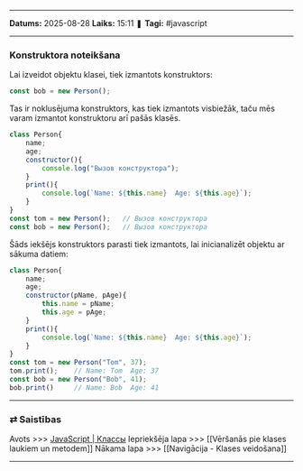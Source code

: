 ___

**Datums:** 2025-08-28
**Laiks:** 15:11
❚ **Tagi:** #javascript 

---
### Konstruktora noteikšana

Lai izveidot objektu klasei, tiek izmantots konstruktors:

```js
const bob = new Person();
```

Tas ir noklusējuma konstruktors, kas tiek izmantots visbiežāk, taču mēs varam izmantot konstruktoru arī pašās klasēs.

```js
class Person{
    name;
    age;
    constructor(){
        console.log("Вызов конструктора");
    }
    print(){
        console.log(`Name: ${this.name}  Age: ${this.age}`);
    }
}
const tom = new Person();   // Вызов конструктора
const bob = new Person();   // Вызов конструктора
```

Šāds iekšējs konstruktors parasti tiek izmantots, lai inicianalizēt objektu ar sākuma datiem:

```js
class Person{
    name;
    age;
    constructor(pName, pAge){
        this.name = pName;
        this.age = pAge;
    }
    print(){
        console.log(`Name: ${this.name}  Age: ${this.age}`);
    }
}
const tom = new Person("Tom", 37);
tom.print();    // Name: Tom  Age: 37
const bob = new Person("Bob", 41); 
bob.print()     // Name: Bob  Age: 41
```

---
### ⇄ Saistības

Avots >>> [JavaScript \| Классы](https://metanit.com/web/javascript/4.12.php)
Iepriekšēja lapa >>> [[Vēršanās pie klases laukiem un metodem]]
Nākama lapa >>> [[Navigācija - Klases veidošana]]

---